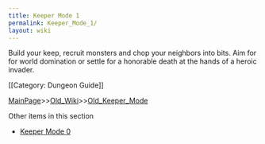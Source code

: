 ```yaml
---
title: Keeper Mode 1
permalink: Keeper_Mode_1/
layout: wiki
---
```

Build your keep, recruit monsters and chop your neighbors into bits. Aim for for world domination or settle for a honorable death at the hands of a heroic invader.

[[Category: Dungeon Guide]]

[MainPage](/keeperrl_wiki/ "wikilink")>>[Old_Wiki](/keeperrl_wiki/Old_Wiki "wikilink")>>[Old_Keeper_Mode](/keeperrl_wiki/Old_Keeper_Mode "wikilink")

Other items in this section
-    [Keeper Mode 0](/keeperrl_wiki/Keeper_Mode_0 "wikilink")
